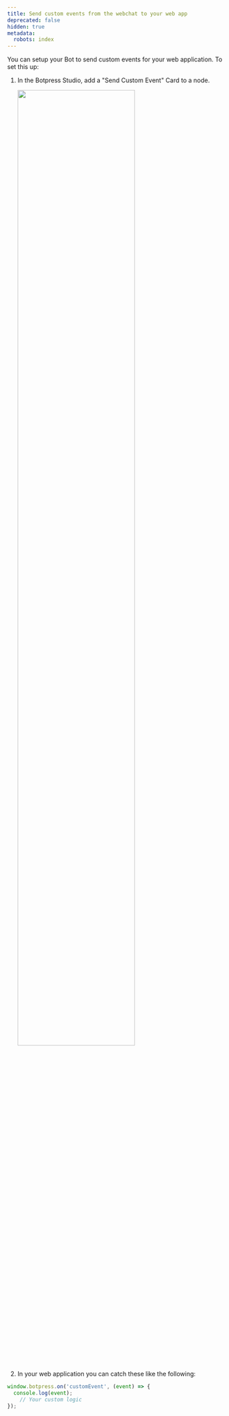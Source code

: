 ```yaml
---
title: Send custom events from the webchat to your web app
deprecated: false
hidden: true
metadata:
  robots: index
---
```

You can setup your Bot to send custom events for your web application. To set this up:

1. In the Botpress Studio, add a "Send Custom Event" Card to a node.

   <Image align="center" width="75% " src="https://files.readme.io/8bf97791659b31730f63383d81ab348a388f7edb3b78fac34043d2f4e6263395-image.png" />
2. In your web application you can catch these like the following:

```javascript
window.botpress.on('customEvent', (event) => {
  console.log(event);
	// Your custom logic
});
```